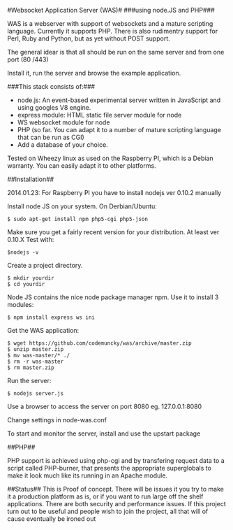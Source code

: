 #Websocket Application Server (WAS)#
###using node.JS and PHP###

WAS is a webserver with support of websockets and a mature scripting language.
Currently it supports PHP. There is also rudimentry support for Perl, Ruby and Python, but as yet without POST support.
  
The general idear is that all should be run on the same server and from one port (80 /443)

Install it, run the server and browse the example application.  

###This stack consists of:###

* node.js: An event-based experimental server written in JavaScript and using googles V8 engine.
* express module: HTML static file server module for node
* WS websocket module for node
* PHP (so far. You can adapt it to a number of mature scripting language that can be run as CGI)
* Add a database of your choice.  

Tested on Wheezy linux as used on the Raspberry PI, which is a Debian warranty. You can easily adapt it to other platforms. 

##Installation##
  
2014.01.23: For Raspberry PI you have to install nodejs ver 0.10.2 manually
  
Install node JS on your system. On Derbian/Ubuntu:  

    $ sudo apt-get install npm php5-cgi php5-json

Make sure you get a fairly recent version for your distribution. At least ver 0.10.X
Test with:

    $nodejs -v

Create a project directory.

    $ mkdir yourdir
    $ cd yourdir
  
Node JS contains the nice node package manager npm. Use it to install 3 modules: 

    $ npm install express ws ini

Get the WAS application:  

    $ wget https://github.com/codemuncky/was/archive/master.zip
    $ unzip master.zip
    $ mv was-master/* ./
    $ rm -r was-master
    $ rm master.zip

Run the server:  

    $ nodejs server.js

Use a browser to access the server on port 8080 eg. 127.0.0.1:8080  

Change settings in node-was.conf

To start and monitor the server, install and use the upstart package 

##PHP##

PHP support is achieved using php-cgi and by transfering request data to a script called PHP-burner, that presents the appropriate superglobals to make it look much like its running in an Apache module.

##Status##
This is Proof of concept. 
There will be issues it you try to make it a production platform as is, or if you want to run large off the shelf applications.
There are both security and performance issues.
If this project turn out to be useful and people wish to join the project, all that will of cause eventually be ironed out

